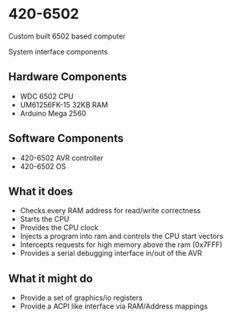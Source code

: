 # 420-6502
Custom built 6502 based computer

System interface components

## Hardware Components
* WDC 6502 CPU
* UM61256FK-15 32KB RAM 
* Arduino Mega 2560

## Software Components
* 420-6502 AVR controller
* 420-6502 OS 

## What it does
* Checks every RAM address for read/write correctness
* Starts the CPU 
* Provides the CPU clock 
* Injects a program into ram and controls the CPU start vectors
* Intercepts requests for high memory above the ram (0x7FFF)
* Provides a serial debugging interface in/out of the AVR

## What it might do 
* Provide a set of graphics/io registers
* Provide a ACPI like interface via RAM/Address mappings
